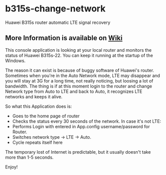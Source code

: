 # b315s-change-network
Huawei B315s router automatic LTE signal recovery

## More Information is available on [Wiki](https://github.com/kotylo/b315s-change-network/wiki)

This console application is looking at your local router and monitors the status of Huawei B315s-22.
You can keep it running at the startup of the Windows.

The reason it can exist is because of buggy software of Huawei's router.
Sometimes when you're in the Auto Network mode, LTE may disappear and you will stay at 3G for a long time, not really noticing, but loosing a lot of bandwidth. The thing is if at this moment login to the router and change Network type from Auto to LTE and back to Auto, it recognizes LTE networks and keeps it alive.

So what this Application does is:
- Goes to the home page of router
- Checks the status every 30 seconds of the network. In case it's not LTE:
- Performs Login with entered in App.config username/password for Router.
- Switches network type → LTE → Auto.
- Cycle repeats itself here

The temporary lost of Internet is predictable, but it usually doesn't take more than 1-5 seconds.

Enjoy!
